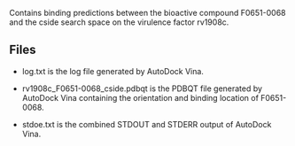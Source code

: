 Contains binding predictions between the bioactive compound F0651-0068 and the cside search space on the virulence factor rv1908c.

## Files

- log.txt is the log file generated by AutoDock Vina.

- rv1908c_F0651-0068_cside.pdbqt is the PDBQT file generated by AutoDock Vina containing the orientation and binding location of F0651-0068.

- stdoe.txt is the combined STDOUT and STDERR output of AutoDock Vina.

